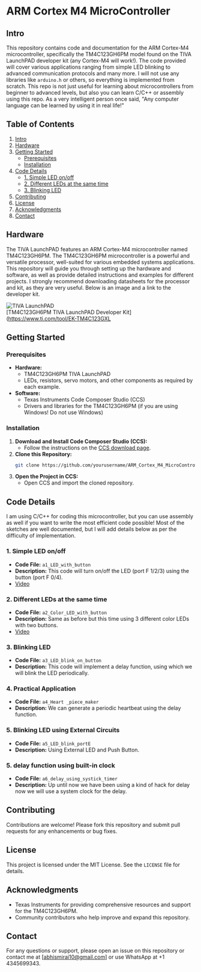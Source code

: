 # ARM Cortex M4 MicroController

## Intro

This repository contains code and documentation for the ARM Cortex-M4 microcontroller, specifically the TM4C123GH6PM model found on the TIVA LaunchPAD developer kit (any Cortex-M4 will work!). The code provided will cover various applications ranging from simple LED blinking to advanced communication protocols and many more. I will not use any libraries like `arduino.h` or others, so everything is implemented from scratch. This repo is not just useful for learning about microcontrollers from beginner to advanced levels, but also you can learn C/C++ or assembly using this repo. As a very intelligent person once said, "Any computer language can be learned by using it in real life!"


## Table of Contents
1. [Intro](#intro)
2. [Hardware](#hardware)
3. [Getting Started](#getting-started)
    - [Prerequisites](#prerequisites)
    - [Installation](#installation)
4. [Code Details](#code-details)
    - [1. Simple LED on/off](#1-simple-led-onoff)
    - [2. Different LEDs at the same time](#2-different-leds-at-the-same-time)
    - [3. Blinking LED](#3-blinking-led)
5. [Contributing](#contributing)
6. [License](#license)
7. [Acknowledgments](#acknowledgments)
8. [Contact](#contact)

## Hardware

The TIVA LaunchPAD features an ARM Cortex-M4 microcontroller named TM4C123GH6PM. The TM4C123GH6PM microcontroller is a powerful and versatile processor, well-suited for various embedded systems applications. This repository will guide you through setting up the hardware and software, as well as provide detailed instructions and examples for different projects. I strongly recommend downloading datasheets for the processor and kit, as they are very useful. Below is an image and a link to the developer kit.

![TIVA LaunchPAD](https://github.com/abhismirai10/ARM_Cortex_M4_MicroController/assets/121724635/13acc5be-48a2-4a26-89b3-509de1291eda)  
[TM4C123GH6PM TIVA LaunchPAD Developer Kit](https://www.ti.com/tool/EK-TM4C123GXL


## Getting Started

### Prerequisites

- **Hardware:**
  - TM4C123GH6PM TIVA LaunchPAD
  - LEDs, resistors, servo motors, and other components as required by each example.
- **Software:**
  - Texas Instruments Code Composer Studio (CCS)
  - Drivers and libraries for the TM4C123GH6PM (if you are using Windows! Do not use Windows)

### Installation

1. **Download and Install Code Composer Studio (CCS):**
   - Follow the instructions on the [CCS download page](https://www.ti.com/tool/CCSTUDIO).
2. **Clone this Repository:**
   ```sh
   git clone https://github.com/yourusername/ARM_Cortex_M4_MicroController.git
   ```
3. **Open the Project in CCS:**
   - Open CCS and import the cloned repository.


## Code Details

I am using C/C++ for coding this microcontroller, but you can use assembly as well if you want to write the most efficient code possible! Most of the sketches are well documented, but I will add details below as per the difficulty of implementation.

### 1. Simple LED on/off
- **Code File:** `a1_LED_with_button`
- **Description:** This code will turn on/off the LED (port F 1/2/3) using the button (port F 0/4).
- [Video](https://youtu.be/uZM3S-P_QH0)

### 2. Different LEDs at the same time
- **Code File:** `a2_Color_LED_with_button`
- **Description:** Same as before but this time using 3 different color LEDs with two buttons.
- [Video](https://youtu.be/-cigAuxJvFA)

### 3. Blinking LED
- **Code File:** `a3_LED_blink_on_button`
- **Description:** This code will implement a delay function, using which we will blink the LED periodically.

### 4. Practical Application
- **Code File:** `a4_Heart _piece_maker`
- **Description:** We can generate a periodic heartbeat using the delay function.

### 5. Blinking LED using External Circuits
- **Code File:** `a5_LED_blink_portE`
- **Description:** Using External LED and Push Button.

### 5. delay function using built-in clock
- **Code File:** `a6_delay_using_systick_timer`
- **Description:** Up until now we have been using a kind of hack for delay now we will use a system clock for the delay.

## Contributing

Contributions are welcome! Please fork this repository and submit pull requests for any enhancements or bug fixes.

## License

This project is licensed under the MIT License. See the `LICENSE` file for details.

## Acknowledgments

- Texas Instruments for providing comprehensive resources and support for the TM4C123GH6PM.
- Community contributors who help improve and expand this repository.

## Contact

For any questions or support, please open an issue on this repository or contact me at [abhismirai10@gmail.com] or use WhatsApp at +1 4345699343.
